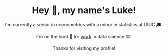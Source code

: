 <div align="center">
    <h1>Hey 👋, my name's Luke!</h1>
    <p>I'm currently a senior in econometrics with a minor in statistics at UIUC 🎓.</p>
    <p>I'm on the hunt 🏹 for <a href="https://www.linkedin.com/in/luke-marren-aa9912206/" target="_blank">work</a> in data science ⌨️.</p>
    <p>Thanks for visiting my profile!</p>
</div>
